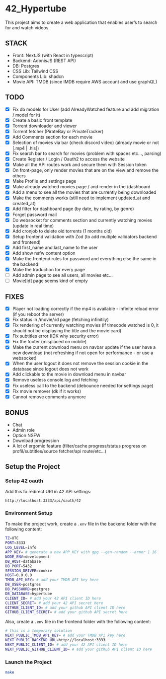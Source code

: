 # 42_Hypertube

This project aims to create a web application that enables user’s to search for and
watch videos.

## STACK

- Front: NextJS (with React in typescript)
- Backend: AdonisJS (REST API)
- DB: Postgres
- CSS Lib: Tailwind CSS
- Components Lib: shadcn
- Movie API: TMDB (since IMDB require AWS account and use graphQL)

## TODO

- [x] Fix db models for User (add AlreadyWatched feature and add migration / model for it)
- [x] Create a basic front template
- [x] Torrent downloader and viewer
- [x] Torrent fetcher (PirateBay or PrivateTracker)
- [x] Add Comments section for each movie
- [x] Selection of movies via bar (check discord video) (already movie or not [.mp4 | .hls])
- [x] Fix search bar to search for movies (problem with spaces etc..., parsing)
- [x] Create Register / Login / Oauth2 to access the website
- [x] Make all the API routes work and secure them with Session token
- [x] On front-page, only render movies that are on the view and remove the others
- [x] Make Profile and settings page
- [x] Make already watched movies page / and render in the /dashboard
- [x] Add a menu to see all the movies that are currently being downloaded
- [x] Make the comments works (still need to implement updated_at and created_at)
- [x] Add filter for dashboard page (by date, by rating, by genre)
- [x] Forget password mail
- [x] Do websocket for comments section and currently watching movies (update in real time)
- [x] Add cronjob to delete old torrents (1 months old)
- [x] Setup frontend validation with Zod (to add multiple validators backend and frontend)
- [x] Add first_name and last_name to the user
- [x] Add show nsfw content option
- [x] Make the frontend rules for password and everything else the same in the backend
- [x] Make the traduction for every page
- [ ] Add admin page to see all users, all movies etc...
- [ ] Movie[id] page seems kind of empty

## FIXES

- [x] Player not loading correctly if the mp4 is available - infinite reload error (if you reboot the server)
- [x] Fix status in /movie/:id page (fetching infinitily)
- [x] Fix rendering of currently watching movies (if timecode watched is 0, it should not be displaying the title and the movie card)
- [x] Fix subtitles error (IDK why security error)
- [x] Fix the footer (misplaced on mobile)
- [x] Make the current download menu on navbar update if the user have a new download (not refreshing if not open for performance - or use a websocket)
- [x] When the user logout it does not remove the session cookie in the database since logout does not work
- [x] Add clickable to the movie in download menu in navbar
- [x] Remove useless console.log and fetching
- [x] Fix useless call to the backend (debounce needed for settings page)
- [x] Fix movie remover (dk if it works)
- [x] Cannot remove comments anymore

## BONUS

- Chat
- Admin role
- Option NSFW
- Download progression
- A lot of ergomic feature (filter/cache progress/status progress on profil/subtitles/source fetcher/api route/etc...)

## Setup the Project

### Setup 42 oauth

Add this to redirect URI in 42 API settings:
```
http://localhost:3333/api/oauth/42
```

### Environment Setup
To make the project work, create a `.env` file in the backend folder with the following content:

```bash
TZ=UTC
PORT=3333
LOG_LEVEL=info
APP_KEY= # generate a new APP_KEY with gpg --gen-random --armor 1 16
NODE_ENV=development
DB_HOST=database
DB_PORT=5432
SESSION_DRIVER=cookie
HOST=0.0.0.0
TMDB_API_KEY= # add your TMDB API key here
DB_USER=postgres
DB_PASSWORD=postgres
DB_DATABASE=hypertube
CLIENT_ID= # add your 42 API client ID here
CLIENT_SECRET= # add your 42 API secret here
GITHUB_CLIENT_ID= # add your github API client ID here
GITHUB_CLIENT_SECRET= # add your github API secret here
```

Also, create a `.env` file in the frontend folder with the following content:

```bash 
# this is a temporary solution
NEXT_PUBLIC_TMDB_API_KEY= # add your TMDB API key here
NEXT_PUBLIC_BACKEND_URL=http://localhost:3333
NEXT_PUBLIC_CLIENT_ID= # add your 42 API client ID here
NEXT_PUBLIC_GITHUB_CLIENT_ID= # add your github API client ID here
```

### Launch the Project
```bash
make 
```
